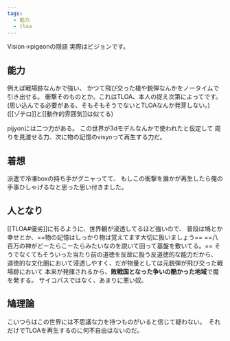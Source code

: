 ```yaml
---
tags:
  - 能力
  - tloa
---
```

Vision→pigeonの隠語
実際はビジョンです。
## 能力
例えば戦場跡なんかで強い、
かつて飛び交った槍や銃弾なんかをノータイムで引き出せる。
衝撃そのものとか。これはTLOA、本人の捉え次第によってです。
(思い込んでる必要がある、そもそもそうでないとTLOAなんか発芽しない。)
([[ゾテロ]]と[[動作的雰囲気]]は似てる)

pijyonには二つ力がある。
この世界が3dモデルなんかで使われたと仮定して
周りを見渡せる力、次に物の記憶のvisyoって再生する力だ。
## 着想
派遣で冷凍boxの持ち手がグニャってて、
もしこの衝撃を誰かが再生したら俺の手事ひしゃげるなと思った思い付きました。
## 人となり
[[TLOA#優劣]]に有るように、世界観が浸透してるほど強いので、
普段は鳩とか幸せとか、==物の記憶はしっかり物は覚えてます大切に扱いましょう==
==八百万の神がどーたらこーたらみたいなのを説いて回って基盤を敷いてる。==
そうでなくてもそういった当たり前の道徳を反故に扱う反道徳的な能力だから、
道徳的な文化圏において浸透しやすく、だが物量としては元銃弾が飛び交った戦場跡において
本来が発揮されるから、**敗戦国となった争いの酷かった地域**で魔を発する。
サイコパスではなく、あまりに悪い奴。

## 鳩理論
こいつらはこの世界には不思議な力を持つものがいると信じて疑わない。　それだけでTLOAを再生するのに何不自由はないのだ。

